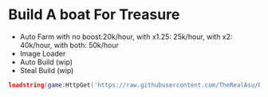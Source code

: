 # Build A boat For Treasure
- Auto Farm
  with no boost:20k/hour, with x1.25: 25k/hour, with x2: 40k/hour, with both: 50k/hour
- Image Loader
- Auto Build (wip)
- Steal Build (wip)

```lua
loadstring(game:HttpGet('https://raw.githubusercontent.com/TheRealAsu/BABFT/refs/heads/main/Source'))()
```
